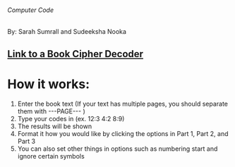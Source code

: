 ###### Computer Code
By: Sarah Sumrall and Sudeeksha Nooka
## [Link to a Book Cipher Decoder](https://www.boxentriq.com/code-breaking/book-cipher)

# How it works: 
1. Enter the book text (If your text has multiple pages, you should separate them with ---PAGE--- )
2. Type your codes in (ex. 12:3 4:2 8:9)
3. The results will be shown 
4. Format it how you would like by clicking the options in Part 1, Part 2, and Part 3
5. You can also set other things in options such as numbering start and ignore certain symbols



